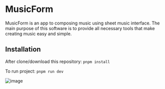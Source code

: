 # MusicForm 

MusicForm is an app to composing music using sheet music interface.
The main purpose of this software is to provide all necessary tools that make creating
music easy and simple. 

## Installation

After clone/download this repository:
`pnpm install`

To run project: `pnpm run dev`


![image](https://user-images.githubusercontent.com/65611113/212884213-3d3c02f9-6a1f-4b87-8bd5-dfca9830a045.png)

